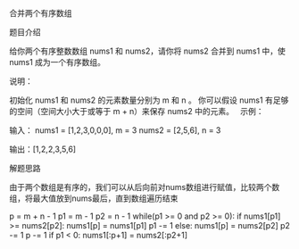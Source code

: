 合并两个有序数组

题目介绍

给你两个有序整数数组 nums1 和 nums2，请你将 nums2 合并到 nums1 中，使 nums1 成为一个有序数组。

说明：

初始化 nums1 和 nums2 的元素数量分别为 m 和 n 。
你可以假设 nums1 有足够的空间（空间大小大于或等于 m + n）来保存 nums2 中的元素。
 
示例：

输入：
nums1 = [1,2,3,0,0,0], m = 3
nums2 = [2,5,6],       n = 3

输出：[1,2,2,3,5,6]

解题思路

由于两个数组是有序的，我们可以从后向前对nums数组进行赋值，比较两个数组，将最大值放到nums最后，直到数组遍历结束

p = m + n - 1
p1 = m - 1
p2 = n - 1
while(p1 >= 0 and p2 >= 0):
	if nums1[p1] >= nums2[p2]:
		nums1[p] = nums1[p1]
		p1 -= 1
	else:
		nums1[p] = nums2[p2]
		p2 -= 1
	p -= 1
if p1 < 0:
	nums1[:p+1] = nums2[:p2+1]


